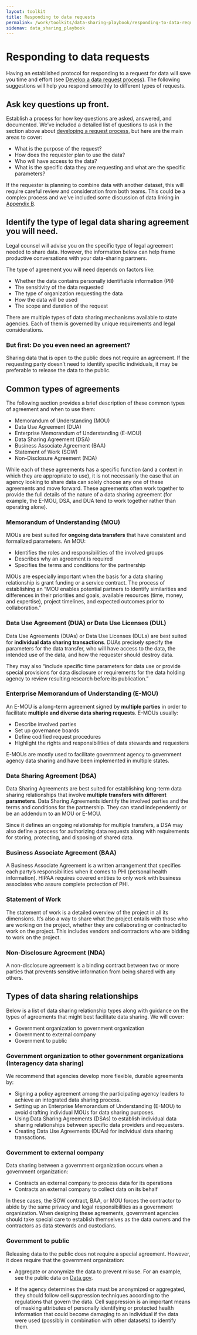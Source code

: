 ```yaml
---
layout: toolkit
title: Responding to data requests
permalink: /work/toolkits/data-sharing-playbook/responding-to-data-requests
sidenav: data_sharing_playbook
---
```


# Responding to data requests

Having an established protocol for responding to a request for data will save you time and effort (see [Develop a data request process](/work/toolkits/data-sharing-playbook/enabling-data-sharing#develop-a-data-request-process)). The following suggestions will help you respond smoothly to different types of requests.

## Ask key questions up front.

Establish a process for how key questions are asked, answered, and documented. We’ve included a detailed list of questions to ask in the section above about [developing a request process](/work/toolkits/data-sharing-playbook/enabling-data-sharing#develop-a-data-request-process), but here are the main areas to cover:
* What is the purpose of the request?
* How does the requester plan to use the data?
* Who will have access to the data?
* What is the specific data they are requesting and what are the specific parameters?

If the requester is planning to combine data with another dataset, this will require careful review and consideration from both teams. This could be a complex process and we’ve included some discussion of data linking in [Appendix B](/work/toolkits/data-sharing-playbook/appendix-b-linking-datasets).

## Identify the type of legal data sharing agreement you will need.

Legal counsel will advise you on the specific type of legal agreement needed to share data. However, the information below can help frame productive conversations with your data-sharing partners.

The type of agreement you will need depends on factors like:
* Whether the data contains personally identifiable information (PII)
* The sensitivity of the data requested
* The type of organization requesting the data
* How the data will be used
* The scope and duration of the request

There are multiple types of data sharing mechanisms available to state agencies. Each of them is governed by unique requirements and legal considerations.

### But first: Do you even need an agreement?

Sharing data that is open to the public does not require an agreement. If the requesting party doesn’t need to identify specific individuals, it may be preferable to release the data to the public.

## Common types of agreements
The following section provides a brief description of these common types of agreement and when to use them:
* Memorandum of Understanding (MOU)
* Data Use Agreement (DUA)
* Enterprise Memorandum of Understanding (E-MOU)
* Data Sharing Agreement (DSA)
* Business Associate Agreement (BAA)
* Statement of Work (SOW)
* Non-Disclosure Agreement (NDA)

While each of these agreements has a specific function (and a context in which they are appropriate to use), it is not necessarily the case that an agency looking to share data can solely choose any one of these agreements and move forward. These agreements often work together to provide the full details of the nature of a data sharing agreement (for example, the E-MOU, DSA, and DUA tend to work together rather than operating alone).

### Memorandum of Understanding (MOU)
MOUs are best suited for **ongoing data transfers** that have consistent and formalized parameters. An MOU:
* Identifies the roles and responsibilities of the involved groups
* Describes why an agreement is required
* Specifies the terms and conditions for the partnership

MOUs are especially important when the basis for a data sharing relationship is grant funding or a service contract. The process of establishing an “MOU enables potential partners to identify similarities and differences in their priorities and goals, available resources (time, money, and expertise), project timelines, and expected outcomes prior to collaboration.”

### Data Use Agreement (DUA) or Data Use Licenses (DUL)
Data Use Agreements (DUAs) or Data Use Licenses (DULs) are best suited for **individual data sharing transactions**. DUAs precisely specify the parameters for the data transfer, who will have access to the data, the intended use of the data, and how the requester should destroy data.

They may also “include specific time parameters for data use or provide special provisions for data disclosure or requirements for the data holding agency to review resulting research before its publication.”

### Enterprise Memorandum of Understanding (E-MOU)
An E-MOU is a long-term agreement signed by **multiple parties** in order to facilitate **multiple and diverse data sharing requests**. E-MOUs usually:
* Describe involved parties
* Set up governance boards
* Define codified request procedures
* Highlight the rights and responsibilities of data stewards and requesters

E-MOUs are mostly used to facilitate government agency to government agency data sharing and have been implemented in multiple states.

### Data Sharing Agreement (DSA)
Data Sharing Agreements are best suited for establishing long-term data sharing relationships that involve **multiple transfers with different parameters**. Data Sharing Agreements identify the involved parties and the terms and conditions for the partnership. They can stand independently or be an addendum to an MOU or E-MOU.

Since it defines an ongoing relationship for multiple transfers, a DSA may also define a process for authorizing data requests along with requirements for storing, protecting, and disposing of shared data.

### Business Associate Agreement (BAA)
A Business Associate Agreement is a written arrangement that specifies each party’s responsibilities when it comes to PHI (personal health information). HIPAA requires covered entities to only work with business associates who assure complete protection of PHI.

### Statement of Work
The statement of work is a detailed overview of the project in all its dimensions. It’s also a way to share what the project entails with those who are working on the project, whether they are collaborating or contracted to work on the project. This includes vendors and contractors who are bidding to work on the project.

### Non-Disclosure Agreement (NDA)
A non-disclosure agreement is a binding contract between two or more parties that prevents sensitive information from being shared with any others.

## Types of data sharing relationships
Below is a list of data sharing relationship types along with guidance on the types of agreements that might best facilitate data sharing. We will cover:
* Government organization to government organization
* Government to external company
* Government to public

### Government organization to other government organizations (Interagency data sharing)
We recommend that agencies develop more flexible, durable agreements by:
* Signing a policy agreement among the participating agency leaders to achieve an integrated data sharing process.
* Setting up an Enterprise Memorandum of Understanding (E-MOU) to avoid drafting individual MOUs for data sharing purposes.
* Using Data Sharing Agreements (DSAs) to establish individual data sharing relationships between specific data providers and requesters.
* Creating Data Use Agreements (DUAs) for individual data sharing transactions.

### Government to external company
Data sharing between a government organization occurs when a government organization:
* Contracts an external company to process data for its operations
* Contracts an external company to collect data on its behalf

In these cases, the SOW contract, BAA, or MOU forces the contractor to abide by the same privacy and legal responsibilities as a government organization. When designing these agreements, government agencies should take special care to establish themselves as the data owners and the contractors as data stewards and custodians.

### Government to public
Releasing data to the public does not require a special agreement. However, it does require that the government organization:
* Aggregate or anonymize the data to prevent misuse. For an example, see the public data on [Data.gov](https://www.data.gov/).
- If the agency determines the data must be anonymized or aggregated, they should follow cell suppression techniques according to the regulations that govern the data. Cell suppression is an important means of masking attributes of personally identifying or protected health information that could become damaging to an individual if the data were used (possibly in combination with other datasets) to identify them.
